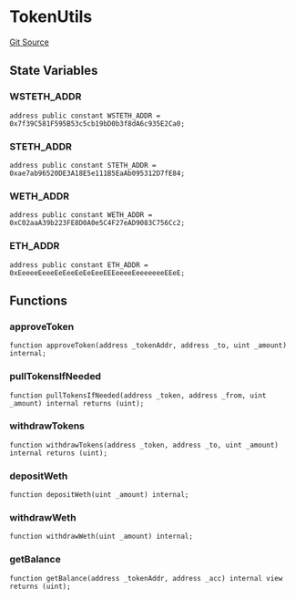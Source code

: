 # TokenUtils
[Git Source](https://github.com/FloorDAO/floor-v2/blob/c8169a0594ad07a37d169672a50f4155c41be809/src/contracts/utils/TokenUtils.sol)


## State Variables
### WSTETH_ADDR

```solidity
address public constant WSTETH_ADDR = 0x7f39C581F595B53c5cb19bD0b3f8dA6c935E2Ca0;
```


### STETH_ADDR

```solidity
address public constant STETH_ADDR = 0xae7ab96520DE3A18E5e111B5EaAb095312D7fE84;
```


### WETH_ADDR

```solidity
address public constant WETH_ADDR = 0xC02aaA39b223FE8D0A0e5C4F27eAD9083C756Cc2;
```


### ETH_ADDR

```solidity
address public constant ETH_ADDR = 0xEeeeeEeeeEeEeeEeEeEeeEEEeeeeEeeeeeeeEEeE;
```


## Functions
### approveToken


```solidity
function approveToken(address _tokenAddr, address _to, uint _amount) internal;
```

### pullTokensIfNeeded


```solidity
function pullTokensIfNeeded(address _token, address _from, uint _amount) internal returns (uint);
```

### withdrawTokens


```solidity
function withdrawTokens(address _token, address _to, uint _amount) internal returns (uint);
```

### depositWeth


```solidity
function depositWeth(uint _amount) internal;
```

### withdrawWeth


```solidity
function withdrawWeth(uint _amount) internal;
```

### getBalance


```solidity
function getBalance(address _tokenAddr, address _acc) internal view returns (uint);
```

